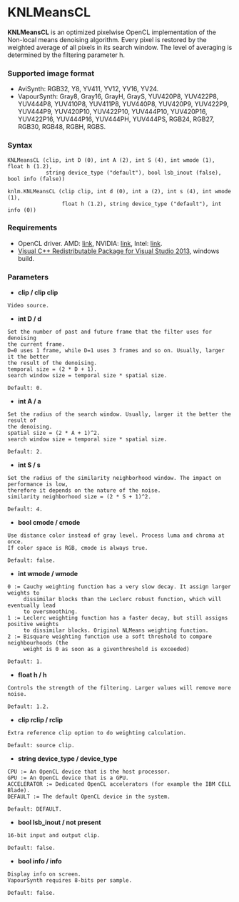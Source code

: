 # KNLMeansCL #

**KNLMeansCL** is an optimized pixelwise OpenCL implementation of the Non-local means denoising algorithm. 
Every pixel is restored by the weighted average of all pixels in its search window. The level of averaging is determined by the filtering parameter h. 

### Supported image format ###
-  AviSynth: RGB32, Y8, YV411, YV12, YV16, YV24.
-  VapourSynth: Gray8, Gray16, GrayH, GrayS, YUV420P8, YUV422P8, YUV444P8, YUV410P8, YUV411P8, YUV440P8, YUV420P9, YUV422P9, YUV444P9, YUV420P10, YUV422P10, YUV444P10, YUV420P16, YUV422P16, YUV444P16, YUV444PH, YUV444PS, RGB24, RGB27, RGB30, RGB48, RGBH, RGBS.

### Syntax ###
```
KNLMeansCL (clip, int D (0), int A (2), int S (4), int wmode (1), float h (1.2), 
            string device_type ("default"), bool lsb_inout (false), bool info (false))
            
knlm.KNLMeansCL (clip clip, int d (0), int a (2), int s (4), int wmode (1),  
                 float h (1.2), string device_type ("default"), int info (0)) 
```

### Requirements ###
- OpenCL driver. AMD: [link](http://support.amd.com), NVIDIA: [link](http://www.nvidia.com/download/find.aspx), Intel: [link](https://software.intel.com/en-us/articles/opencl-drivers).
- [Visual C++ Redistributable Package for Visual Studio 2013](http://www.microsoft.com/en-US/download/details.aspx?id=40784), windows build.

### Parameters ###
- **clip / clip clip**
``` 
Video source.
```	
- **int D / d**
```
Set the number of past and future frame that the filter uses for denoising 
the current frame. 
D=0 uses 1 frame, while D=1 uses 3 frames and so on. Usually, larger it the better 
the result of the denoising. 
temporal size = (2 * D + 1).
search window size = temporal size * spatial size.
	
Default: 0.
```

- **int A / a**
```	
Set the radius of the search window. Usually, larger it the better the result of 
the denoising.
spatial size = (2 * A + 1)^2.
search window size = temporal size * spatial size.
	
Default: 2.
```
- **int S / s**
```	
Set the radius of the similarity neighborhood window. The impact on performance is low,
therefore it depends on the nature of the noise.
similarity neighborhood size = (2 * S + 1)^2.
	
Default: 4.
```
- **bool cmode / cmode**
```	
Use distance color instead of gray level. Process luma and chroma at once.
If color space is RGB, cmode is always true.
	
Default: false.
```	
- **int wmode / wmode**
```	
0 := Cauchy weighting function has a very slow decay. It assign larger weights to
     dissimilar blocks than the Leclerc robust function, which will eventually lead
     to oversmoothing.
1 := Leclerc weighting function has a faster decay, but still assigns positive weights
     to dissimilar blocks. Original NLMeans weighting function.
2 := Bisquare weighting function use a soft threshold to compare neighbourhoods (the 
     weight is 0 as soon as a giventhreshold is exceeded)
	
Default: 1.
```	
- **float h / h**
```	
Controls the strength of the filtering. Larger values will remove more noise.
	
Default: 1.2.
```
- **clip rclip / rclip**
```	
Extra reference clip option to do weighting calculation.
	
Default: source clip.
```
- **string device_type / device_type**
```	
CPU := An OpenCL device that is the host processor.
GPU := An OpenCL device that is a GPU. 
ACCELERATOR := Dedicated OpenCL accelerators (for example the IBM CELL Blade).
DEFAULT := The default OpenCL device in the system.
	
Default: DEFAULT.
```	
- **bool lsb_inout / not present**
```		
16-bit input and output clip.

Default: false.
```	
- **bool info / info**
```	
Display info on screen.
VapourSynth requires 8-bits per sample.

Default: false.
```
